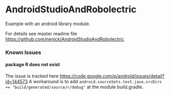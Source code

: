 # AndroidStudioAndRobolectric

Example with an android library module.

For details see master readme file https://github.com/nenick/AndroidStudioAndRobolectric

### Known Issues

#### package R does not exist
The issue is tracked here https://code.google.com/p/android/issues/detail?id=144573 A workaround is to add `android.sourceSets.test.java.srcDirs += "build/generated/source/r/debug"` at the module build.gradle.

